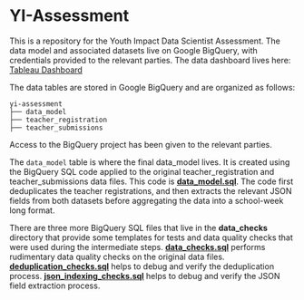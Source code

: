 # YI-Assessment

This is a repository for the Youth Impact Data Scientist Assessment. The data model and associated datasets live on Google BigQuery, with credentials provided to the relevant parties. The data dashboard lives here: [Tableau Dashboard](https://public.tableau.com/views/YI_Assessment/Tutorial?:language=en-US&publish=yes&:sid=&:redirect=auth&:display_count=n&:origin=viz_share_link)

The data tables are stored in Google BigQuery and are organized as follows:
```
yi-assessment
├── data_model
├── teacher_registration
├── teacher_submissions
```
Access to the BigQuery project has been given to the relevant parties.

The ```data_model``` table is where the final data_model lives. It is created using the BigQuery SQL code applied to the original teacher_registration and teacher_submissions data files. This code is [**data_model.sql**](https://github.com/LeosonH/YI-Assessment/blob/main/data_model.sql). The code first deduplicates the teacher registrations, and then extracts the relevant JSON fields from both datasets before aggregating the data into a school-week long format.

There are three more BigQuery SQL files that live in the **data_checks** directory that provide some templates for tests and data quality checks that were used during the intermediate steps.
[**data_checks.sql**](https://github.com/LeosonH/YI-Assessment/blob/main/data_checks/data_checks.sql) performs rudimentary data quality checks on the original data files.
[**deduplication_checks.sql**](https://github.com/LeosonH/YI-Assessment/blob/main/data_checks/deduplication_checks.sql) helps to debug and verify the deduplication process.
[**json_indexing_checks.sql**](https://github.com/LeosonH/YI-Assessment/blob/main/data_checks/json_indexing_checks.sql) helps to debug and verify the JSON field extraction process.


